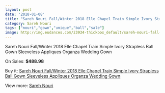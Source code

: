 ```yaml
---
layout: post
date: '2018-01-08'
title: "Sareh Nouri Fall/Winter 2018 Elle Chapel Train Simple Ivory Strapless Ball Gown Sleeveless Appliques Organza Wedding Gown"
category: Sareh Nouri
tags: ["nouri","gown","unique","ball","sale"]
image: http://img.eudances.com/23934-thickbox_default/sareh-nouri-fall-winter-2018-elle-chapel-train-simple-ivory-strapless-ball-gown-sleeveless-appliques-organza-wedding-gown.jpg
---
```

Sareh Nouri Fall/Winter 2018 Elle Chapel Train Simple Ivory Strapless Ball Gown Sleeveless Appliques Organza Wedding Gown

On Sales: **$488.98**
<a href="https://www.eudances.com/en/sareh-nouri/7999-sareh-nouri-fall-winter-2018-elle-chapel-train-simple-ivory-strapless-ball-gown-sleeveless-appliques-organza-wedding-gown.html"><amp-img layout="responsive" width="600" height="600" src="//img.eudances.com/23934-thickbox_default/sareh-nouri-fall-winter-2018-elle-chapel-train-simple-ivory-strapless-ball-gown-sleeveless-appliques-organza-wedding-gown.jpg" alt="Sareh Nouri Fall/Winter 2018 Elle Chapel Train Simple Ivory Strapless Ball Gown Sleeveless Appliques Organza Wedding Gown 0" /></a>
<a href="https://www.eudances.com/en/sareh-nouri/7999-sareh-nouri-fall-winter-2018-elle-chapel-train-simple-ivory-strapless-ball-gown-sleeveless-appliques-organza-wedding-gown.html"><amp-img layout="responsive" width="600" height="600" src="//img.eudances.com/23936-thickbox_default/sareh-nouri-fall-winter-2018-elle-chapel-train-simple-ivory-strapless-ball-gown-sleeveless-appliques-organza-wedding-gown.jpg" alt="Sareh Nouri Fall/Winter 2018 Elle Chapel Train Simple Ivory Strapless Ball Gown Sleeveless Appliques Organza Wedding Gown 1" /></a>
<a href="https://www.eudances.com/en/sareh-nouri/7999-sareh-nouri-fall-winter-2018-elle-chapel-train-simple-ivory-strapless-ball-gown-sleeveless-appliques-organza-wedding-gown.html"><amp-img layout="responsive" width="600" height="600" src="//img.eudances.com/23935-thickbox_default/sareh-nouri-fall-winter-2018-elle-chapel-train-simple-ivory-strapless-ball-gown-sleeveless-appliques-organza-wedding-gown.jpg" alt="Sareh Nouri Fall/Winter 2018 Elle Chapel Train Simple Ivory Strapless Ball Gown Sleeveless Appliques Organza Wedding Gown 2" /></a>

Buy it: [Sareh Nouri Fall/Winter 2018 Elle Chapel Train Simple Ivory Strapless Ball Gown Sleeveless Appliques Organza Wedding Gown](https://www.eudances.com/en/sareh-nouri/7999-sareh-nouri-fall-winter-2018-elle-chapel-train-simple-ivory-strapless-ball-gown-sleeveless-appliques-organza-wedding-gown.html "Sareh Nouri Fall/Winter 2018 Elle Chapel Train Simple Ivory Strapless Ball Gown Sleeveless Appliques Organza Wedding Gown")

View more: [Sareh Nouri](https://www.eudances.com/en/121-sareh-nouri "Sareh Nouri")